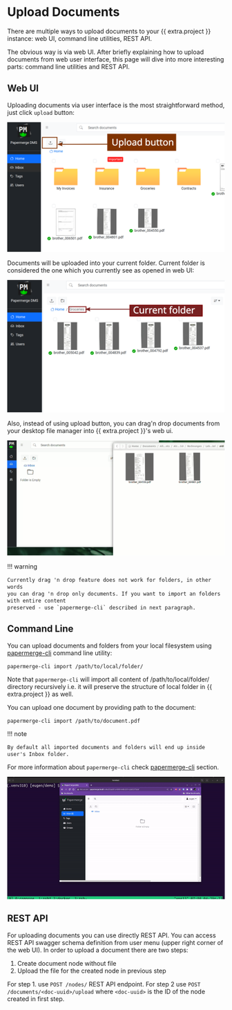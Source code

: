 # Upload Documents

There are multiple ways to upload documents to your {{ extra.project }} instance:
web UI, command line utilities, REST API.

The obvious way is via web UI. After briefly explaining how to upload documents
from web user interface, this page will dive into more interesting parts:
command line utilities and REST API.


## Web UI

Uploading documents via user interface is the most straightforward method, just click
`upload` button:

![](../img/user-manual/upload-documents/upload-button.svg)

Documents will be uploaded into your current folder. Current folder is
considered the one which you currently see as opened in web UI:

![](../img/user-manual/upload-documents/current-folder.svg)


Also, instead of using upload button, you can drag'n drop documents from your desktop
file manager into {{ extra.project }}'s web ui.

![](../img/user-manual/upload-documents/drag-n-drop.gif)


!!! warning

    Currently drag 'n drop feature does not work for folders, in other words
    you can drag 'n drop only documents. If you want to import an folders with entire content
    preserved - use `papermerge-cli` described in next paragraph.


## Command Line

You can upload documents and folders from your local filesystem using [papermerge-cli](../cli/cli.md) command line utility:

    papermerge-cli import /path/to/local/folder/

Note that `papermerge-cli` will import all content of /path/to/local/folder/ directory
recursively i.e. it will preserve the structure of local folder in {{ extra.project }} as well.

You can upload one document by providing path to the document:

    papermerge-cli import /path/to/document.pdf


!!! note

    By default all imported documents and folders will end up inside user's Inbox folder.

For more information about `papermerge-cli` check [papermerge-cli](../cli/cli.md) section.

![](../img/user-manual/upload-documents/upload-documents-from-local-folder.gif)


## REST API

For uploading documents you can use directly REST API.
You can access REST API swagger schema definition from user menu (upper right corner of the web UI).
In order to upload a document there are two steps:

1. Create document node without file
2. Upload the file for the created node in previous step

For step 1. use `POST /nodes/` REST API endpoint.
For step 2 use `POST /documents/<doc-uuid>/upload` where `<doc-uuid>` is the ID of the node
created in first step.
